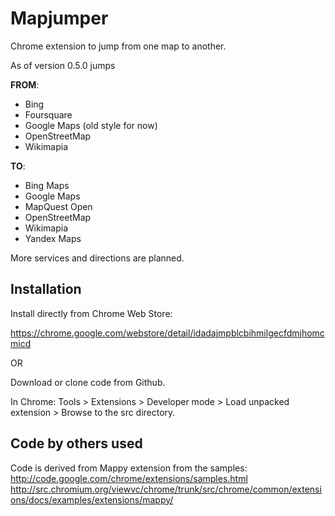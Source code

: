 # Mapjumper

Chrome extension to jump from one map to another.

As of version 0.5.0 jumps

**FROM**: 

  * Bing
  * Foursquare
  * Google Maps (old style for now)
  * OpenStreetMap
  * Wikimapia

**TO**: 

  * Bing Maps
  * Google Maps
  * MapQuest Open
  * OpenStreetMap
  * Wikimapia
  * Yandex Maps

More services and directions are planned.


## Installation

Install directly from Chrome Web Store:

https://chrome.google.com/webstore/detail/idadajmpblcbihmilgecfdmjhomcmicd

OR

Download or clone code from Github.

In Chrome:
Tools > Extensions > Developer mode > Load unpacked extension > Browse to the src directory.


## Code by others used

Code is derived from Mappy extension from the samples:
http://code.google.com/chrome/extensions/samples.html
http://src.chromium.org/viewvc/chrome/trunk/src/chrome/common/extensions/docs/examples/extensions/mappy/
